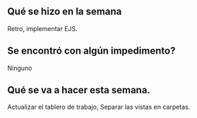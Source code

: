 ## Qué se hizo en la semana
Retro, implementar EJS.

## Se encontró con algún impedimento?
Ninguno

## Qué se va a hacer esta semana.
Actualizar el tablero de trabajo, Separar las vistas en carpetas.